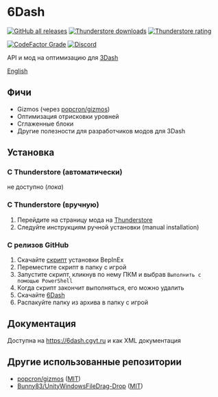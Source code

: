 # 6Dash
[![GitHub all releases](https://img.shields.io/github/downloads/cgytrus/SixDash/total?label=загрузки%20с%20GitHub)](https://github.com/cgytrus/SixDash/releases/latest)
[![Thunderstore downloads](https://img.shields.io/badge/dynamic/json?color=yellowgreen&label=загрузки%20с%20Thunderstore&query=%24.total_downloads&url=https%3A%2F%2F3dash.thunderstore.io%2Fapi%2Fexperimental%2Fpackage%2FConfiG%2F6Dash)](https://3dash.thunderstore.io/package/ConfiG/6Dash)
[![Thunderstore rating](https://img.shields.io/badge/dynamic/json?color=blue&label=рейтинг%20на%20Thunderstore&query=%24.rating_score&url=https%3A%2F%2F3dash.thunderstore.io%2Fapi%2Fexperimental%2Fpackage%2FConfiG%2F6Dash)](https://3dash.thunderstore.io/package/ConfiG/6Dash)

[![CodeFactor Grade](https://img.shields.io/codefactor/grade/github/cgytrus/SixDash?label=качество%20кода)](https://www.codefactor.io/repository/github/cgytrus/SixDash)
[![Discord](https://img.shields.io/discord/1013929489882951680?label=чат)](https://discord.gg/GhJaXmhf6a)

API и мод на оптимизацию для [3Dash](https://delugedrop.itch.io/3dash)

[English](README.md)

## Фичи
- Gizmos (через [popcron/gizmos](https://github.com/popcron/gizmos))
- Оптимизация отрисковки уровней
- Сглаженные блоки
- Другие полезноcти для разработчиков модов для 3Dash

## Установка
### С Thunderstore (автоматически)
не доступно (*пока*)

### С Thunderstore (вручную)
1. Перейдите на страницу мода на [Thunderstore](https://3dash.thunderstore.io/package/ConfiG/6Dash)
2. Следуйте инструкциям ручной установки (manual installation)

### С релизов GitHub
1. Скачайте [скрипт](https://gist.githubusercontent.com/cgytrus/29085a6bf179893666316a36e1c92bf6/raw/bepinex-installer.ps1) установки BepInEx
2. Переместите скрипт в папку с игрой
3. Запустите скрипт, кликнув по нему ПКМ и выбрав `Выполнить с помощью PowerShell`
4. Когда скрипт закончит выполняться, его можно удалить
5. Скачайте [6Dash](https://github.com/cgytrus/SixDash/releases/latest)
6. Распакуйте папку из архива в папку с игрой

## Документация
Доступна на https://6dash.cgyt.ru и как XML документация

## Другие использованные репозитории
- [popcron/gizmos](https://github.com/popcron/gizmos)
  ([MIT](https://github.com/popcron/gizmos/blob/master/LICENSE))
- [Bunny83/UnityWindowsFileDrag-Drop](https://github.com/Bunny83/UnityWindowsFileDrag-Drop)
  ([MIT](https://github.com/Bunny83/UnityWindowsFileDrag-Drop/blob/master/LICENSE))
